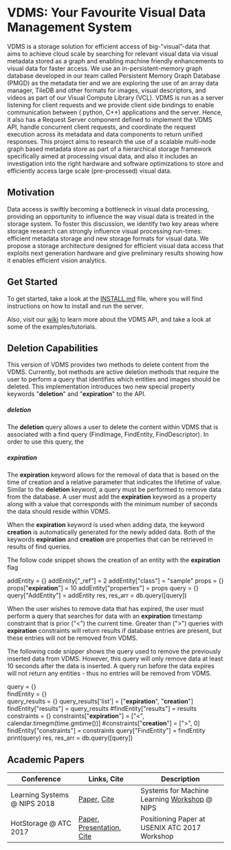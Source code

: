 # VDMS: Your Favourite Visual Data Management System

VDMS is a storage solution for efficient access of big-”visual”-data that aims
to achieve cloud scale by searching for relevant visual data via visual
metadata stored as a graph and enabling machine friendly enhancements to
visual data for faster access.  We use an in-persistent-memory graph database
developed in our team called Persistent Memory Graph Database (PMGD) as the
metadata tier and we are exploring the use of an array data manager, TileDB
and other formats for images, visual descriptors, and videos as part of our
Visual Compute Library (VCL). VDMS is run as a server listening for client
requests and we provide client side bindings to enable communication between (
python, C++) applications and the server. Hence, it also has a Request Server
component defined to implement the VDMS API, handle concurrent client
requests, and coordinate the request execution across its metadata and data
components to return unified responses. This project aims to research the use
of a scalable multi-node graph based metadata store as part of a hierarchical
storage framework specifically aimed at processing visual data, and also it
includes an investigation into the right hardware and software optimizations
to store and efficiently access large scale (pre-processed) visual data.

## Motivation

Data access is swiftly becoming a bottleneck in visual data processing,
providing an opportunity to influence the way visual data is treated in the
storage system. To foster this discussion, we identify two key areas where
storage research can strongly influence visual processing run-times:
efficient metadata storage and new storage formats for visual data. We
propose a storage architecture designed for efficient visual data access
that exploits next generation hardware and give preliminary results showing
how it enables efficient vision analytics.


## Get Started

To get started, take a look at the [INSTALL.md](INSTALL.md) file, where
you will find instructions on how to install and run the server.

Also, visit our [wiki](https://github.com/IntelLabs/vdms/wiki)
to learn more about the VDMS API, and take a look at some of
the examples/tutorials.



## Deletion Capabilities

This version of VDMS provides two methods to delete content from the VDMS. Currently, bot methods are active deletion methods that require the user to perform a query that identifies which entities and images should be deleted. This implementation introduces two new special property keywords "__deletion__" and "__expiration__" to the API.

##### __deletion__
The __deletion__ query allows a user to delete the content within VDMS that is associated with a find query (FindImage, FindEntity, FindDescriptor). In order to use this query, the 

##### __expiration__
The __expiration__ keyword allows for the removal of data that is based on the time of creation and a relative parameter that indicates the lifetime of value. Similar to the __deletion__ keyword, a query must be performed to remove data from the database. A user must add the __expiration__ keyword as a property along with a value that corresponds with the minimum number of seconds the data should reside within VDMS. 

When the __expiration__ keyword is used when adding data, the keyword __creation__ is automatically generated for the newly added data. Both of the keywords __expiration__ and __creation__ are properties that can be retrieved in results of find queries. 

The follow code snippet shows the creation of an entity with the __expiration__ flag

addEntity = {}
addEntity["_ref"] = 2
addEntity["class"] = "sample"
props = {}
props["__expiration__"] = 10
addEntity["properties"] = props
query = {}
query["AddEntity"] = addEntity
res, res_arr = db.query([query])

When the user wishes to remove data that has expired, the user must perform a query that searches for data with an __expiration__ timestamp constraint that is prior ("<") the current time. Greater than (">") queries with __expiration__ constraints will return results if database entries are present, but these entries will not be removed from VDMS.

The following code snipper shows the query used to remove the previously inserted data from VDMS. However, this query will only remove data at least 10 seconds after the data is inserted. A query run before the data expires will not return any entities - thus no entries will be removed from VDMS.

query = {} \
findEntity = {} \
query_results = {}
query_results['list'] = ["__expiration__", "__creation__"]
findEntity["results"] = query_results
#findEntity["results"] = results
constraints = {}
constraints["__expiration__"] = ["<", calendar.timegm(time.gmtime())]
#constraints["__creation__"] = [">", 0]
findEntity["constraints"] = constraints
query["FindEntity"] = findEntity
print(query)
res, res_arr = db.query([query])


## Academic Papers

Conference | Links, Cite | Description
------------ | ------------- | -------------
Learning Systems @ NIPS 2018 | [Paper](https://export.arxiv.org/abs/1810.11832), [Cite](https://dblp.uni-trier.de/rec/bibtex/journals/corr/abs-1810-11832) | Systems for Machine Learning [Workshop](http://learningsys.org/nips18/cfp.html) @ NIPS
HotStorage @ ATC 2017 | [Paper](https://www.usenix.org/conference/hotstorage17/program/presentation/gupta-cledat), [Presentation](https://www.usenix.org/conference/hotstorage17/program/presentation/gupta-cledat), [Cite](https://www.usenix.org/biblio/export/bibtex/203374)| Positioning Paper at USENIX ATC 2017 Workshop
